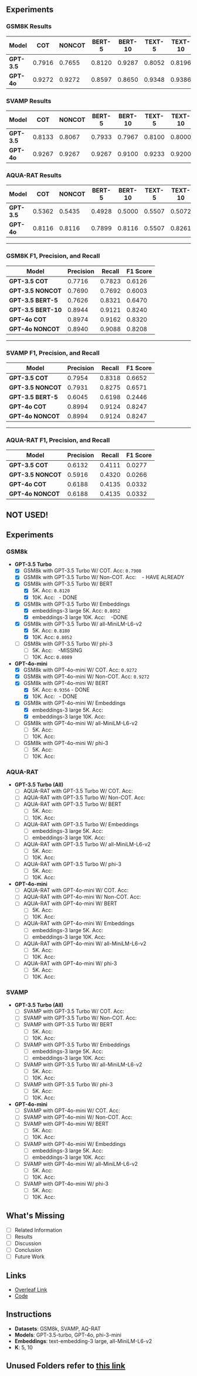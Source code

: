 ## Experiments

### **GSM8K Results**

| Model        | COT   | NONCOT | BERT-5 | BERT-10 | TEXT-5 | TEXT-10 | MiniLM-5 | MiniLM-10 | PHI-5  | PHI-10 |
|--------------|-------|--------|--------|---------|--------|---------|----------|-----------|--------|--------|
| **GPT-3.5**  | 0.7916| 0.7655 | 0.8120 | 0.9287  | 0.8052 | 0.8196  | 0.8180   | 0.8052    | 0.8105 | 0.8089 |
| **GPT-4o**   | 0.9272| 0.9272 | 0.8597 | 0.8650  | 0.9348 | 0.9386  | 0.8287   | 0.9348    | 0.9356 | 0.9333 |

### **SVAMP Results**

| Model        | COT   | NONCOT | BERT-5 | BERT-10 | TEXT-5 | TEXT-10 | MiniLM-5 | MiniLM-10 | PHI-5  | PHI-10 |
|--------------|-------|--------|--------|---------|--------|---------|----------|-----------|--------|--------|
| **GPT-3.5**  | 0.8133| 0.8067 | 0.7933 | 0.7967  | 0.8100 | 0.8000  | 0.8267   | 0.7967    | 0.7967 | 0.8133 |
| **GPT-4o**   | 0.9267| 0.9267 | 0.9267 | 0.9100  | 0.9233 | 0.9200  | 0.9300   | 0.9300    | 0.9300 | 0.9267 |

### **AQUA-RAT Results**

| Model        | COT   | NONCOT | BERT-5 | BERT-10 | TEXT-5 | TEXT-10 | MiniLM-5 | MiniLM-10 | PHI-5  | PHI-10 |
|--------------|-------|--------|--------|---------|--------|---------|----------|-----------|--------|--------|
| **GPT-3.5**  | 0.5362| 0.5435 | 0.4928 | 0.5000  | 0.5507 | 0.5072  | 0.5000   | 0.4855    | 0.5507 | 0.5652 |
| **GPT-4o**   | 0.8116| 0.8116 | 0.7899 | 0.8116  | 0.5507 | 0.8261  | 0.8333   | 0.7720    | 0.7826 | 0.7681 |

---

### **GSM8K F1, Precision, and Recall**

| Model        | Precision | Recall  | F1 Score |
|--------------|-----------|---------|----------|
| **GPT-3.5 COT**    | 0.7716    | 0.7823  | 0.6126   |
| **GPT-3.5 NONCOT** | 0.7690    | 0.7692  | 0.6003   |
| **GPT-3.5 BERT-5** | 0.7626    | 0.8321  | 0.6470   |
| **GPT-3.5 BERT-10**| 0.8944    | 0.9121  | 0.8240   |
| **GPT-4o COT**     | 0.8974    | 0.9162  | 0.8320   |
| **GPT-4o NONCOT**  | 0.8940    | 0.9088  | 0.8208   |

---

### **SVAMP F1, Precision, and Recall**

| Model        | Precision | Recall  | F1 Score |
|--------------|-----------|---------|----------|
| **GPT-3.5 COT**    | 0.7954    | 0.8318  | 0.6652   |
| **GPT-3.5 NONCOT** | 0.7931    | 0.8275  | 0.6571   |
| **GPT-3.5 BERT-5** | 0.6045    | 0.6198  | 0.2446   |
| **GPT-4o COT**     | 0.8994    | 0.9124  | 0.8247   |
| **GPT-4o NONCOT**  | 0.8994    | 0.9124  | 0.8247   |

---

### **AQUA-RAT F1, Precision, and Recall**

| Model        | Precision | Recall  | F1 Score |
|--------------|-----------|---------|----------|
| **GPT-3.5 COT**    | 0.6132    | 0.4111  | 0.0277   |
| **GPT-3.5 NONCOT** | 0.5916    | 0.4320  | 0.0266   |
| **GPT-4o COT**     | 0.6188    | 0.4135  | 0.0332   |
| **GPT-4o NONCOT**  | 0.6188    | 0.4135  | 0.0332   |



## NOT USED!
## Experiments

### GSM8k
- **GPT-3.5 Turbo**
  - [x] GSM8k with GPT-3.5 Turbo W/ COT. Acc: ```0.7908```
  - [x] GSM8k with GPT-3.5 Turbo W/ Non-COT. Acc: ``` ``` - HAVE ALREADY
  - [x] GSM8k with GPT-3.5 Turbo W/ BERT
    - [x] 5K. Acc: ```0.8120```
    - [x] 10K. Acc: ``` ```- DONE
  - [x] GSM8k with GPT-3.5 Turbo W/ Embeddings
    - [x] embeddings-3 large 5K. Acc: ```0.8052```
    - [x] embeddings-3 large 10K. Acc: ``` ``` -DONE
  - [x] GSM8k with GPT-3.5 Turbo W/ all-MiniLM-L6-v2
    - [x] 5K. Acc: ```0.8180```
    - [x] 10K. Acc: ```0.8052```
  - [ ] GSM8k with GPT-3.5 Turbo W/ phi-3
    - [ ] 5K. Acc: ``` ``` -MISSING
    - [ ] 10K. Acc: ```0.8089```

- **GPT-4o-mini**
  - [x] GSM8k with GPT-4o-mini W/ COT. Acc: ```0.9272```
  - [x] GSM8k with GPT-4o-mini W/ Non-COT. Acc: ```0.9272```
  - [x] GSM8k with GPT-4o-mini W/ BERT
    - [x] 5K. Acc: ```0.9356``` - DONE
    - [x] 10K. Acc: ``` ```- DONE
  - [x] GSM8k with GPT-4o-mini W/ Embeddings
    - [x] embeddings-3 large 5K. Acc: ``` ```
    - [x] embeddings-3 large 10K. Acc: ``` ```
  - [ ] GSM8k with GPT-4o-mini W/ all-MiniLM-L6-v2
    - [ ] 5K. Acc: ``` ```
    - [ ] 10K. Acc: ``` ```
  - [ ] GSM8k with GPT-4o-mini W/ phi-3
    - [ ] 5K. Acc: ``` ```
    - [ ] 10K. Acc: ``` ```

### AQUA-RAT
- **GPT-3.5 Turbo (All)**
  - [ ] AQUA-RAT with GPT-3.5 Turbo W/ COT. Acc: ``` ```
  - [ ] AQUA-RAT with GPT-3.5 Turbo W/ Non-COT. Acc: ``` ```
  - [ ] AQUA-RAT with GPT-3.5 Turbo W/ BERT
    - [ ] 5K. Acc: ``` ```
    - [ ] 10K. Acc: ``` ```
  - [ ] AQUA-RAT with GPT-3.5 Turbo W/ Embeddings
    - [ ] embeddings-3 large 5K. Acc: ``` ```
    - [ ] embeddings-3 large 10K. Acc: ``` ```
  - [ ] AQUA-RAT with GPT-3.5 Turbo W/ all-MiniLM-L6-v2
    - [ ] 5K. Acc: ``` ```
    - [ ] 10K. Acc: ``` ```
  - [ ] AQUA-RAT with GPT-3.5 Turbo W/ phi-3
    - [ ] 5K. Acc: ``` ```
    - [ ] 10K. Acc: ``` ```

- **GPT-4o-mini**
  - [ ] AQUA-RAT with GPT-4o-mini W/ COT. Acc: ``` ```
  - [ ] AQUA-RAT with GPT-4o-mini W/ Non-COT. Acc: ``` ```
  - [ ] AQUA-RAT with GPT-4o-mini W/ BERT
    - [ ] 5K. Acc: ``` ```
    - [ ] 10K. Acc: ``` ```
  - [ ] AQUA-RAT with GPT-4o-mini W/ Embeddings
    - [ ] embeddings-3 large 5K. Acc: ``` ```
    - [ ] embeddings-3 large 10K. Acc: ``` ```
  - [ ] AQUA-RAT with GPT-4o-mini W/ all-MiniLM-L6-v2
    - [ ] 5K. Acc: ``` ```
    - [ ] 10K. Acc: ``` ```
  - [ ] AQUA-RAT with GPT-4o-mini W/ phi-3
    - [ ] 5K. Acc: ``` ```
    - [ ] 10K. Acc: ``` ```

### SVAMP
- **GPT-3.5 Turbo (All)**
  - [ ] SVAMP with GPT-3.5 Turbo W/ COT. Acc: ``` ```
  - [ ] SVAMP with GPT-3.5 Turbo W/ Non-COT. Acc: ``` ```
  - [ ] SVAMP with GPT-3.5 Turbo W/ BERT
    - [ ] 5K. Acc: ``` ```
    - [ ] 10K. Acc: ``` ```
  - [ ] SVAMP with GPT-3.5 Turbo W/ Embeddings
    - [ ] embeddings-3 large 5K. Acc: ``` ```
    - [ ] embeddings-3 large 10K. Acc: ``` ```
  - [ ] SVAMP with GPT-3.5 Turbo W/ all-MiniLM-L6-v2
    - [ ] 5K. Acc: ``` ```
    - [ ] 10K. Acc: ``` ```
  - [ ] SVAMP with GPT-3.5 Turbo W/ phi-3
    - [ ] 5K. Acc: ``` ```
    - [ ] 10K. Acc: ``` ```

- **GPT-4o-mini**
  - [ ] SVAMP with GPT-4o-mini W/ COT. Acc: ``` ```
  - [ ] SVAMP with GPT-4o-mini W/ Non-COT. Acc: ``` ```
  - [ ] SVAMP with GPT-4o-mini W/ BERT
    - [ ] 5K. Acc: ``` ```
    - [ ] 10K. Acc: ``` ```
  - [ ] SVAMP with GPT-4o-mini W/ Embeddings
    - [ ] embeddings-3 large 5K. Acc: ``` ```
    - [ ] embeddings-3 large 10K. Acc: ``` ```
  - [ ] SVAMP with GPT-4o-mini W/ all-MiniLM-L6-v2
    - [ ] 5K. Acc: ``` ```
    - [ ] 10K. Acc: ``` ```
  - [ ] SVAMP with GPT-4o-mini W/ phi-3
    - [ ] 5K. Acc: ``` ```
    - [ ] 10K. Acc: ``` ```

## What's Missing
- [ ] Related Information
- [ ] Results
- [ ] Discussion
- [ ] Conclusion
- [ ] Future Work

## Links
- [Overleaf Link](https://www.overleaf.com/project/6556c5d2c63beffb0d5ca1d8)  <!-- Replace with actual link -->
- [Code](https://colab.research.google.com/drive/1T1aH1maYGtT9ewOMmI50qxdpSv4ADFn-?usp=sharing)


## Instructions
- **Datasets**: GSM8k, SVAMP, AQ-RAT
- **Models**: GPT-3.5-turbo, GPT-4o, phi-3-mini
- **Embeddings**: text-embedding-3 large, all-MiniLM-L6-v2
- **K**: 5, 10

## Unused Folders refer to [this link](https://docs.google.com/document/d/1FmGi_OMaKwEh1aoDscGmYDxdoNNEXYw74-kwaMHUnqI/edit)
